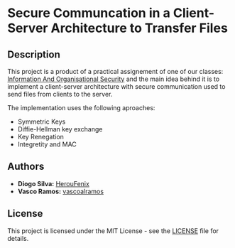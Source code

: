 # Secure Communcation in a Client-Server Architecture to Transfer Files

## Description

This project is a product of a practical assignement of one of our classes: [Information And Organisational Security](https://www.ua.pt/en/uc/4143) and the main idea behind it is to implement a client-server architecture with secure communication used to send files from clients to the server.

The implementation uses the following aproaches:
* Symmetric Keys
* Diffie-Hellman key exchange
* Key Renegation
* Integretity and MAC

## Authors
* **Diogo Silva:** [HerouFenix](https://github.com/HerouFenix)
* **Vasco Ramos:** [vascoalramos](https://github.com/vascoalramos)

## License
This project is licensed under the MIT License - see the [LICENSE](LICENSE) file for details.
